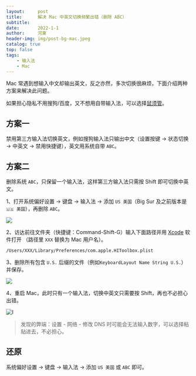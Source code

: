 ```yaml
---
layout:     post
title:      解决 Mac 中英文切换频繁出错（删除 ABC）
subtitle:   
date:       2022-1-1
author:     河東
header-img: img/post-bg-mac.jpeg
catalog: true
top: false
tags:
    - 输入法
    - Mac
---
```



Mac 常遇到想输入中文却输出英文，反之亦然，多次切换很麻烦，下面介绍两种方案来解决此问题。

如果担心隐私不用搜狗/百度，又不想用自带输入法，可以选择[鼠须管](https://ssnhd.com/2022/01/06/rime/)。

## 方案一

禁用第三方输入法切换英文，例如搜狗输入法只输出中文（设置按键 → 状态切换 → 中英文 → 禁用快捷键），英文用系统自带 `ABC`。

## 方案二

删除系统 `ABC`，只保留一个输入法，这样第三方输入法只需按 Shift 即可切换中英文。

1、打开系统偏好设置 → 键盘 → 输入法 → 添加 `US 美国`（Big Sur 及之前版本是 `🇺🇸 美国`），再删除 `ABC`。

![](https://i.imgur.com/qhpNu0q.png)

2、访达前往文件夹（快捷键：Command-Shift-G）输入下面路径并用 [Xcode](https://apps.apple.com/cn/app/xcode/id497799835?mt=12) 软件打开 
（路径里 `XXX` 替换为 Mac 用户名）。
```
/Users/XXX/Library/Preferences/com.apple.HIToolbox.plist
```

3、删除所有包含 `U.S.` 后缀的文件（例如`KeyboardLayout Name String U.S.`）并保存。

![](https://i.imgur.com/q9xTLLL.png)

4、重启 Mac，此时只有一个输入法，切换中英文只需要按 Shift，再也不必担心出错。

![I](https://i.imgur.com/zoyqOsr.png)
> 发现的弊端：设置 - 网络 - 修改 DNS 时可能会无法输入数字，可以选择粘贴进去，不必担心。

## 还原

系统偏好设置 → 键盘 → 输入法 → 添加 `US 美国` 或 `ABC` 即可。